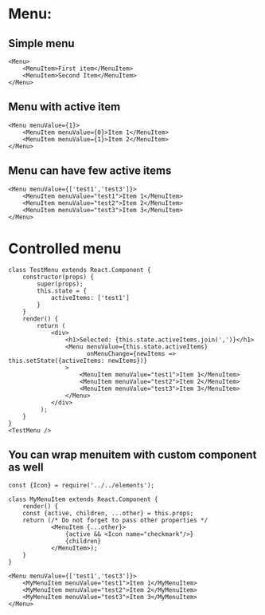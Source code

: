 # Menu:

## Simple menu

    <Menu>
        <MenuItem>First item</MenuItem>
        <MenuItem>Second Item</MenuItem>
    </Menu>

## Menu with active item

    <Menu menuValue={1}>
        <MenuItem menuValue={0}>Item 1</MenuItem>
        <MenuItem menuValue={1}>Item 2</MenuItem>
    </Menu>

## Menu can have few active items

    <Menu menuValue={['test1','test3']}>
        <MenuItem menuValue="test1">Item 1</MenuItem>
        <MenuItem menuValue="test2">Item 2</MenuItem>
        <MenuItem menuValue="test3">Item 3</MenuItem>
    </Menu>

# Controlled menu

    class TestMenu extends React.Component {
        constructor(props) {
            super(props);
            this.state = {
                activeItems: ['test1']
            }
        }
        render() {
            return (
                <div>
                    <h1>Selected: {this.state.activeItems.join(',')}</h1>
                    <Menu menuValue={this.state.activeItems}
                          onMenuChange={newItems => this.setState({activeItems: newItems})}
                    >
                        <MenuItem menuValue="test1">Item 1</MenuItem>
                        <MenuItem menuValue="test2">Item 2</MenuItem>
                        <MenuItem menuValue="test3">Item 3</MenuItem>
                    </Menu>
                </div>
             );
        }
    }
    <TestMenu />

## You can wrap menuitem with custom component as well

    const {Icon} = require('../../elements');

    class MyMenuItem extends React.Component {
        render() {
        const {active, children, ...other} = this.props;
        return (/* Do not forget to pass other properties */
                <MenuItem {...other}>
                    {active && <Icon name="checkmark"/>}
                    {children}
                </MenuItem>);
        }
    }

    <Menu menuValue={['test1','test3']}>
        <MyMenuItem menuValue="test1">Item 1</MyMenuItem>
        <MyMenuItem menuValue="test2">Item 2</MyMenuItem>
        <MyMenuItem menuValue="test3">Item 3</MyMenuItem>
    </Menu>


